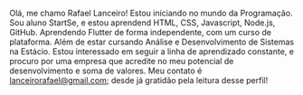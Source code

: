 Olá, me chamo Rafael Lanceiro! Estou iniciando no mundo da Programação. Sou aluno StartSe, e estou aprendend HTML, CSS, Javascript, Node.js, GitHub. Aprendendo Flutter de forma independente, com um curso de plataforma. Além de estar cursando  Análise e Desenvolvimento de Sistemas na Estácio. Estou interessado em seguir a linha de aprendizado constante, e procuro por uma empresa que acredite no meu potencial de desenvolvimento e  soma de valores. Meu contato é lanceirorafael@gmail.com; desde já gratidão pela leitura desse perfil!               
